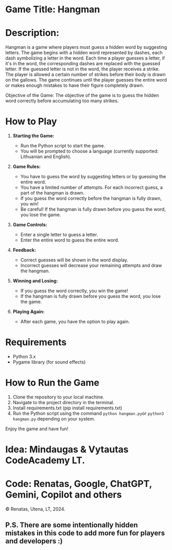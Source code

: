 # Game Title: Hangman

# Description:

Hangman is a game where players must guess a hidden word by suggesting letters. 
The game begins with a hidden word represented by dashes, each dash symbolizing a letter in the word. 
Each time a player guesses a letter, if it's in the word, the corresponding dashes are replaced with the guessed letter. 
If the guessed letter is not in the word, the player receives a strike. 
The player is allowed a certain number of strikes before their body is drawn on the gallows. 
The game continues until the player guesses the entire word or makes enough mistakes to have their figure completely drawn.

Objective of the Game:
The objective of the game is to guess the hidden word correctly before accumulating too many strikes.


# How to Play

1. **Starting the Game:**
   - Run the Python script to start the game.
   - You will be prompted to choose a language (currently supported: Lithuanian and English).

2. **Game Rules:**
   - You have to guess the word by suggesting letters or by guessing the entire word.
   - You have a limited number of attempts. For each incorrect guess, a part of the hangman is drawn.
   - If you guess the word correctly before the hangman is fully drawn, you win!
   - Be careful! If the hangman is fully drawn before you guess the word, you lose the game.

3. **Game Controls:**
   - Enter a single letter to guess a letter.
   - Enter the entire word to guess the entire word.

4. **Feedback:**
   - Correct guesses will be shown in the word display.
   - Incorrect guesses will decrease your remaining attempts and draw the hangman.

5. **Winning and Losing:**
   - If you guess the word correctly, you win the game!
   - If the hangman is fully drawn before you guess the word, you lose the game.

6. **Playing Again:**
   - After each game, you have the option to play again.

# Requirements

- Python 3.x
- Pygame library (for sound effects)

# How to Run the Game

1. Clone the repository to your local machine.
2. Navigate to the project directory in the terminal.
4. Install requirements.txt (pip install requirements.txt)
3. Run the Python script using the command `python hangman.py`or `python3 hangman.py` depending on your system.

Enjoy the game and have fun!



# Idea: Mindaugas & Vytautas CodeAcademy LT. 
# Code: Renatas, Google, ChatGPT, Gemini, Copilot and others
© Renatas, Utena, LT, 2024. 


## P.S. There are some intentionally hidden mistakes in this code to add more fun for players and developers :) ##
